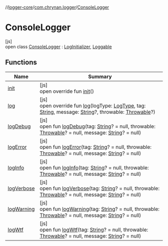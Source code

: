 //[logger-core](../../../index.md)/[com.chrynan.logger](../index.md)/[ConsoleLogger](index.md)

# ConsoleLogger

[js]\
open class [ConsoleLogger](index.md) : [LogInitializer](../-log-initializer/index.md), [Loggable](../-loggable/index.md)

## Functions

| Name | Summary |
|---|---|
| [init](init.md) | [js]<br>open override fun [init](init.md)() |
| [log](log.md) | [js]<br>open override fun [log](log.md)(logType: [LogType](../-log-type/index.md), tag: [String](https://kotlinlang.org/api/latest/jvm/stdlib/kotlin/-string/index.html), message: [String](https://kotlinlang.org/api/latest/jvm/stdlib/kotlin/-string/index.html)?, throwable: [Throwable](https://kotlinlang.org/api/latest/jvm/stdlib/kotlin/-throwable/index.html)?) |
| [logDebug](index.md#-1390990663%2FFunctions%2F332244294) | [js]<br>open fun [logDebug](index.md#-1390990663%2FFunctions%2F332244294)(tag: [String](https://kotlinlang.org/api/latest/jvm/stdlib/kotlin/-string/index.html)? = null, throwable: [Throwable](https://kotlinlang.org/api/latest/jvm/stdlib/kotlin/-throwable/index.html)? = null, message: [String](https://kotlinlang.org/api/latest/jvm/stdlib/kotlin/-string/index.html)? = null) |
| [logError](index.md#852670830%2FFunctions%2F332244294) | [js]<br>open fun [logError](index.md#852670830%2FFunctions%2F332244294)(tag: [String](https://kotlinlang.org/api/latest/jvm/stdlib/kotlin/-string/index.html)? = null, throwable: [Throwable](https://kotlinlang.org/api/latest/jvm/stdlib/kotlin/-throwable/index.html)? = null, message: [String](https://kotlinlang.org/api/latest/jvm/stdlib/kotlin/-string/index.html)? = null) |
| [logInfo](index.md#60983358%2FFunctions%2F332244294) | [js]<br>open fun [logInfo](index.md#60983358%2FFunctions%2F332244294)(tag: [String](https://kotlinlang.org/api/latest/jvm/stdlib/kotlin/-string/index.html)? = null, throwable: [Throwable](https://kotlinlang.org/api/latest/jvm/stdlib/kotlin/-throwable/index.html)? = null, message: [String](https://kotlinlang.org/api/latest/jvm/stdlib/kotlin/-string/index.html)? = null) |
| [logVerbose](index.md#557716520%2FFunctions%2F332244294) | [js]<br>open fun [logVerbose](index.md#557716520%2FFunctions%2F332244294)(tag: [String](https://kotlinlang.org/api/latest/jvm/stdlib/kotlin/-string/index.html)? = null, throwable: [Throwable](https://kotlinlang.org/api/latest/jvm/stdlib/kotlin/-throwable/index.html)? = null, message: [String](https://kotlinlang.org/api/latest/jvm/stdlib/kotlin/-string/index.html)? = null) |
| [logWarning](index.md#-1320828862%2FFunctions%2F332244294) | [js]<br>open fun [logWarning](index.md#-1320828862%2FFunctions%2F332244294)(tag: [String](https://kotlinlang.org/api/latest/jvm/stdlib/kotlin/-string/index.html)? = null, throwable: [Throwable](https://kotlinlang.org/api/latest/jvm/stdlib/kotlin/-throwable/index.html)? = null, message: [String](https://kotlinlang.org/api/latest/jvm/stdlib/kotlin/-string/index.html)? = null) |
| [logWtf](index.md#1642696271%2FFunctions%2F332244294) | [js]<br>open fun [logWtf](index.md#1642696271%2FFunctions%2F332244294)(tag: [String](https://kotlinlang.org/api/latest/jvm/stdlib/kotlin/-string/index.html)? = null, throwable: [Throwable](https://kotlinlang.org/api/latest/jvm/stdlib/kotlin/-throwable/index.html)? = null, message: [String](https://kotlinlang.org/api/latest/jvm/stdlib/kotlin/-string/index.html)? = null) |
